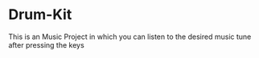 # Drum-Kit

This is an Music Project in which you can listen to the desired music tune after pressing the keys
